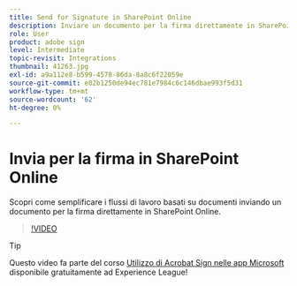 ```yaml
---
title: Send for Signature in SharePoint Online
description: Inviare un documento per la firma direttamente in SharePoint Online
role: User
product: adobe sign
level: Intermediate
topic-revisit: Integrations
thumbnail: 41263.jpg
exl-id: a9a112e8-b599-4578-86da-8a8c6f22059e
source-git-commit: e02b1250de94ec781e7984c6c146dbae993f5d31
workflow-type: tm+mt
source-wordcount: '62'
ht-degree: 0%

---
```


# Invia per la firma in SharePoint Online

Scopri come semplificare i flussi di lavoro basati su documenti inviando un documento per la firma direttamente in SharePoint Online.

>[!VIDEO](https://video.tv.adobe.com/v/41263?hidetitle=true)

>[!TIP]
>
>Questo video fa parte del corso [Utilizzo di Acrobat Sign nelle app Microsoft](https://experienceleague.adobe.com/?recommended=Sign-U-1-2020.2) disponibile gratuitamente ad Experience League!
